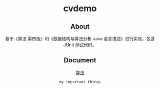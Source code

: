<div align="center">
  <h1>
    cvdemo
  </h1>
<div>

## About

基于《算法 第四版》和《数据结构与算法分析 Java 语言描述》进行实现，包含 JUnit 测试代码。

## Document

[算法](https://github.com/CyC2018/Interview-Notebook/blob/master/notes/%E7%AE%97%E6%B3%95.md)

```
my important things


```
